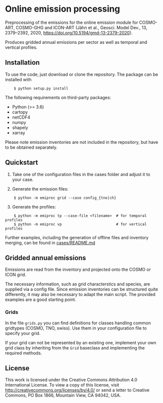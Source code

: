 # Online emission processing

Preprocessing of the emissions for the online emission module for COSMO-ART, COSMO-GHG
and ICON-ART (Jähn et al., Geosci. Model Dev., 13, 2379–2392, 2020, 
https://doi.org/10.5194/gmd-13-2379-2020).

Produces gridded annual emissions per sector as well as temporal and vertical profiles.

## Installation
To use the code, just download or clone the repository. The package can be installed with
```
    $ python setup.py install
```

The following requirements on third-party packages:

* Python (>= 3.6)
* cartopy
* netCDF4
* numpy
* shapely
* xarray

Please note emission inventories are not included in the repository, but have to
be obtained separately.

## Quickstart

1. Take one of the configuration files in the cases folder and adjust it to your case.

2. Generate the emission files:
```
    $ python -m emiproc grid --case config_{tno|ch}
```

3. Generate the profiles:
```
    $ python -m emiproc tp --case-file <filename>  # for temporal profiles
    $ python -m emiproc vp                         # for vertical profiles
```

Further examples, including the generation of offline files and inventory merging, can be found in [cases/README.md](cases/README.md)

## Gridded annual emissions

Emissions are read from the inventory and projected onto the COSMO or ICON grid.

The necessary information, such as grid characterstics and species, are supplied via
a config file. Since emission inventories can be structured quite differently, it may
also be necessary to adapt the main script. The provided examples are a good starting
point.

### Grids

In the file `grids.py` you can find definitions for classes handling common gridtypes
(COSMO, TNO, swiss). Use them in your configuration file to specify your grid.

If your grid can not be represented by an existing one, implement your own grid class
by inheriting from the `Grid` baseclass and implementing the required methods.

## License

This work is licensed under the Creative Commons Attribution 4.0 International License.
To view a copy of this license, visit http://creativecommons.org/licenses/by/4.0/ or
send a letter to Creative Commons, PO Box 1866, Mountain View, CA 94042, USA.
